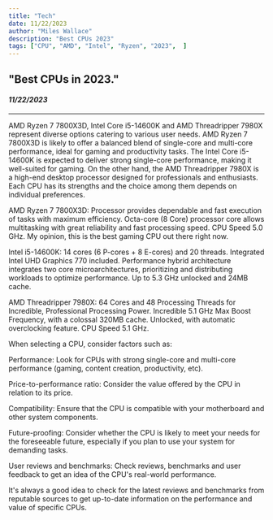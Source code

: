 ```yaml
---
title: "Tech"
date: 11/22/2023
author: "Miles Wallace"
description: "Best CPUs 2023"
tags: ["CPU", "AMD", "Intel", "Ryzen", "2023",  ]
---
```

## "Best CPUs in 2023."
#### _11/22/2023_  
____
AMD Ryzen 7 7800X3D, Intel Core i5-14600K and AMD Threadripper 7980X represent diverse options catering to various user needs. AMD Ryzen 7 7800X3D is likely to offer a balanced blend of single-core and multi-core performance, ideal for gaming and productivity tasks. The Intel Core i5-14600K is expected to deliver strong single-core performance, making it well-suited for gaming. On the other hand, the AMD Threadripper 7980X is a high-end desktop processor designed for professionals and enthusiasts. Each CPU has its strengths and the choice among them depends on individual preferences.   
  
AMD Ryzen 7 7800X3D: Processor provides dependable and fast execution of tasks with maximum efficiency. Octa-core (8 Core) processor core allows multitasking with great reliability and fast processing speed. CPU Speed 5.0 GHz. My opinion, this is the best gaming CPU out there right now.  
    
Intel i5-14600K: 14 cores (6 P-cores + 8 E-cores) and 20 threads. Integrated Intel UHD Graphics 770 included. Performance hybrid architecture integrates two core microarchitectures, prioritizing and distributing workloads to optimize performance. Up to 5.3 GHz unlocked and 24MB cache.      
  
AMD Threadripper 7980X: 64 Cores and 48 Processing Threads for Incredible, Professional Processing Power. Incredible 5.1 GHz Max Boost Frequency, with a colossal 320MB cache. Unlocked, with automatic overclocking feature. CPU Speed	5.1 GHz.  
    
When selecting a CPU, consider factors such as:  
   
Performance: Look for CPUs with strong single-core and multi-core performance (gaming, content creation, productivity, etc).  
   
Price-to-performance ratio: Consider the value offered by the CPU in relation to its price.   
    
Compatibility: Ensure that the CPU is compatible with your motherboard and other system components.   
     
Future-proofing: Consider whether the CPU is likely to meet your needs for the foreseeable future, especially if you plan to use your system for demanding tasks.   
   
User reviews and benchmarks: Check reviews, benchmarks and user feedback to get an idea of the CPU's real-world performance.   
    
It's always a good idea to check for the latest reviews and benchmarks from reputable sources to get up-to-date information on the performance and value of specific CPUs.    
  
  